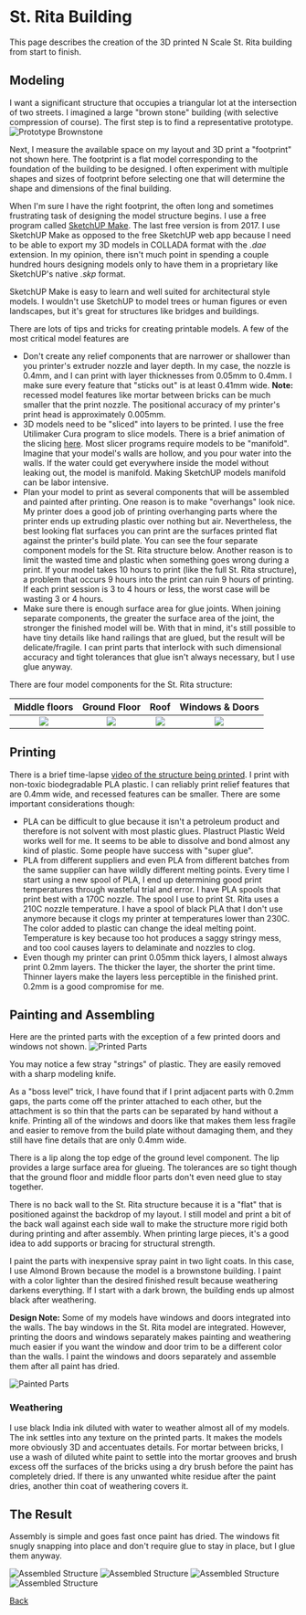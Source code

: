 # St. Rita Building

This page describes the creation of the 3D printed N Scale St. Rita building  from start to finish.

## Modeling

I want a significant structure that occupies a triangular lot at the intersection of two streets.  I imagined a large "brown stone" building (with selective compression of course). The first step is to find a representative prototype.  
![Prototype Brownstone](prototypeBrownstone.png)

Next, I measure the available space on my layout and 3D print a "footprint" not shown here. The footprint is a flat model corresponding to the foundation of the building to be designed. I often experiment with multiple shapes and sizes of footprint before selecting one that will determine the shape and dimensions of the final building.

When I'm sure I have the right footprint, the often long and sometimes frustrating task of designing the model structure begins. I use a free program called [SketchUP Make](https://support.sketchup.com/s/article/Can-I-still-download-SketchUp-Make-and-use-it-on-the-desktop). The last free version is from 2017. I use SketchUP Make as opposed to the free SketchUP web app because I need to be able to export my 3D models in COLLADA format with the *.dae* extension. In my opinion, there isn't much point in spending a couple hundred hours designing models only to have them in a proprietary like SketchUP's native *.skp* format.

SketchUP Make is easy to learn and well suited for architectural style models. I wouldn't use SketchUP to model trees or human figures or even landscapes, but it's great for structures like bridges and buildings.

There are lots of tips and tricks for creating printable models. A few of the most critical model features are 

- Don't create any relief components that are narrower or shallower than you printer's extruder nozzle and layer depth. In my case, the nozzle is 0.4mm, and I can print with layer thicknesses from 0.05mm to 0.4mm. I make sure every feature that "sticks out" is at least 0.41mm wide. **Note:** recessed model features like mortar between bricks can be much smaller that the print nozzle. The positional accuracy of my printer's print head is approximately 0.005mm.
- 3D models need to be "sliced" into layers to be printed. I use the free Utilimaker Cura program to slice models. There is a brief animation of the slicing [here](SlicerAnimation_s.m4v). Most slicer programs require models to be "manifold". Imagine that your model's walls are hollow, and you pour water into the walls. If the water could get everywhere inside the model without leaking out, the model is manifold. Making SketchUP models manifold can be labor intensive.
- Plan your model to print as several components that will be assembled and painted after printing. One reason is to make "overhangs" look nice. My printer does a good job of printing overhanging parts where the printer ends up extruding plastic over nothing but air. Nevertheless, the best looking flat surfaces you can print are the surfaces printed flat against the printer's build plate. You can see the four separate component models for the St. Rita structure below. Another reason is to limit the wasted time and plastic when something goes wrong during a print. If your model takes 10 hours to print (like the full St. Rita structure), a problem that occurs 9 hours into the print can ruin 9 hours of printing. If each print session is 3 to 4 hours or less, the worst case will be wasting 3 or 4 hours.
- Make sure there is enough surface area for glue joints. When joining separate components, the greater the surface area of the joint, the stronger the finished model will be. With that in mind, it's still possible to have tiny details like hand railings that are glued, but the result will be delicate/fragile. I can print parts that interlock with such dimensional accuracy and tight tolerances that glue isn't always necessary, but I use glue anyway.

There are four model components for the St. Rita structure:

Middle floors         |   Ground Floor  |   Roof |  Windows & Doors                 
:------------------------:|:------------------------:|:------------------------:|:------------------------:
![](ModelPartA.png)  |  ![](ModelPartB.png) |  ![](ModelPartC.png) |  ![](ModelPartD.png)

## Printing

There is a brief time-lapse [video of the structure being printed](Timelapse3Dprinting.mp4). I print with non-toxic biodegradable PLA plastic. I can reliably print relief features that are 0.4mm wide, and recessed features can be smaller. There are some important considerations though:

- PLA can be difficult to glue because it isn't a petroleum product and therefore is not solvent with most plastic glues. Plastruct Plastic Weld works well for me. It seems to be able to dissolve and bond almost any kind of plastic. Some people have success with "super glue".
- PLA from different suppliers and even PLA from different batches from the same supplier can have wildly different melting points. Every time I start using a new spool of PLA, I end up determining good print temperatures through wasteful trial and error. I have PLA spools that print best with a 170C nozzle. The spool I use to print St. Rita uses a 210C nozzle temperature. I have a spool of black PLA that I don't use anymore because it clogs my printer at temperatures lower than 230C. The color added to plastic can change the ideal melting point. Temperature is key because too hot produces a saggy stringy mess, and too cool causes layers to delaminate and nozzles to clog.
- Even though my printer can print 0.05mm thick layers, I almost always print 0.2mm layers. The thicker the layer, the shorter the print time. Thinner layers make the layers less perceptible in the finished print. 0.2mm is a good compromise for me.

## Painting and Assembling

Here are the printed parts with the exception of a few printed doors and windows not shown.
![Printed Parts](printedParts.png)

You may notice a few stray "strings" of plastic. They are easily removed with a sharp modeling knife.

As a "boss level" trick, I have found that if I print adjacent parts with 0.2mm gaps, the parts come off the printer attached to each other, but the attachment is so thin that the parts can be separated by hand without a knife. Printing all of the windows and doors like that makes them less fragile and easier to remove from the build plate without damaging them, and they still have fine details that are only 0.4mm wide.

There is a lip along the top edge of the ground level component. The lip provides a large surface area for glueing. The tolerances are so tight though that the ground floor and middle floor parts don't even need glue to stay together.

There is no back wall to the St. Rita structure because it is a "flat" that is positioned against the backdrop of my layout. I still model and print a bit of the back wall against each side wall to make the structure more rigid both during printing and after assembly. When printing large pieces, it's a good idea to add supports or bracing for structural strength.

I paint the parts with inexpensive spray paint in two light coats. In this case, I use Almond Brown because the model is a brownstone building. I paint with a color lighter than the desired finished result because weathering darkens everything. If I start with a dark brown, the building ends up almost black after weathering.

**Design Note:** Some of my models have windows and doors integrated into the walls. The bay windows in the St. Rita model are integrated. However, printing the doors and windows separately makes painting and weathering much easier if you want the window and door trim to be a different color than the walls. I paint the windows and doors separately and assemble them after all paint has dried.

![Painted Parts](paintedParts.png)

### Weathering

I use black India ink diluted with water to weather almost all of my models. The ink settles into any texture on the printed parts. It makes the models more obviously 3D and accentuates details. For mortar between bricks, I use a wash of diluted white paint to settle into the mortar grooves and brush excess off the surfaces of the bricks using a dry brush before the paint has completely dried. If there is any unwanted white residue after the paint dries, another thin coat of weathering covers it.

## The Result

Assembly is simple and goes fast once paint has dried. The windows fit snugly snapping into place and don't require glue to stay in place, but I glue them anyway.

![Assembled Structure](assembledStructure.png)
![Assembled Structure](assembledStructure_b.png)
![Assembled Structure](assembledStructure_c.png)
![Assembled Structure](assembledStructure_d.png)


[Back](https://nscale4by8.github.io/nscale4x8/)
